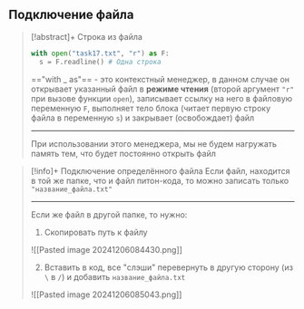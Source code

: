 ## Подключение файла
> [!abstract]+ Строка из файла
> ```py
>with open("task17.txt", "r") as F:
>	s = F.readline() # Одна строка
> ```
> =="with _ as"== - это контекстный менеджер, в данном случае он открывает указанный файл в **режиме чтения** (второй аргумент `"r"` при вызове функции `open`), записывает ссылку на него в файловую переменную `F`, выполняет тело блока (читает первую строку файла в переменную `s`) и закрывает (освобождает) файл
> 
>---
>При использовании этого менеджера, мы не будем нагружать память тем, что будет постоянно открыть файл

> [!info]+ Подключение определённого файла
> Если файл, находится в той же папке, что и файл питон-кода, то можно записать только `"название_файла.txt"`
> 
> ---
> Если же файл в другой папке, то нужно:
> 1. Скопировать путь к файлу
>
> ![[Pasted image 20241206084430.png]]
>
>2. Вставить в код, все "слэши" перевернуть в другую сторону (из `\` в `/`) и добавить `название_файла.txt`
>
>![[Pasted image 20241206085043.png]]
